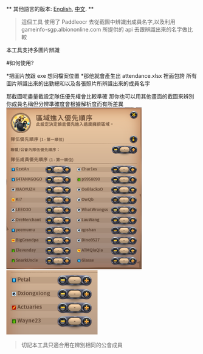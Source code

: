 ** 其他語言的版本: [English](README.md), [中文](README_zh.md). **

> 這個工具 使用了 Paddleocr 去從截圖中辨識出成員名字,以及利用 gameinfo-sgp.albiononline.com 所提供的 api 去跟辨識出來的名字做比較

本工具支持多圖片辨識

#如何使用?

*把圖片放跟 exe 想同檔案位置
*那他就會產生出 attendance.xlsx 裡面包誇 所有圖片辨識出來的出勤總和以及各張照片所辨識出來的成員名字

那截圖呢盡量截設定隊伍優先權會比較準確 那你也可以用其他畫面的截圖來辨別你成員名稱但分辨準確度會根據解析度而有所差異
![image](https://github.com/charlesgoody/albion_team_detection/blob/main/images/image.png)
![image](https://github.com/charlesgoody/albion_team_detection/blob/main/images/image123.png)

> 切記本工具只適合用在辨別相同的公會成員
